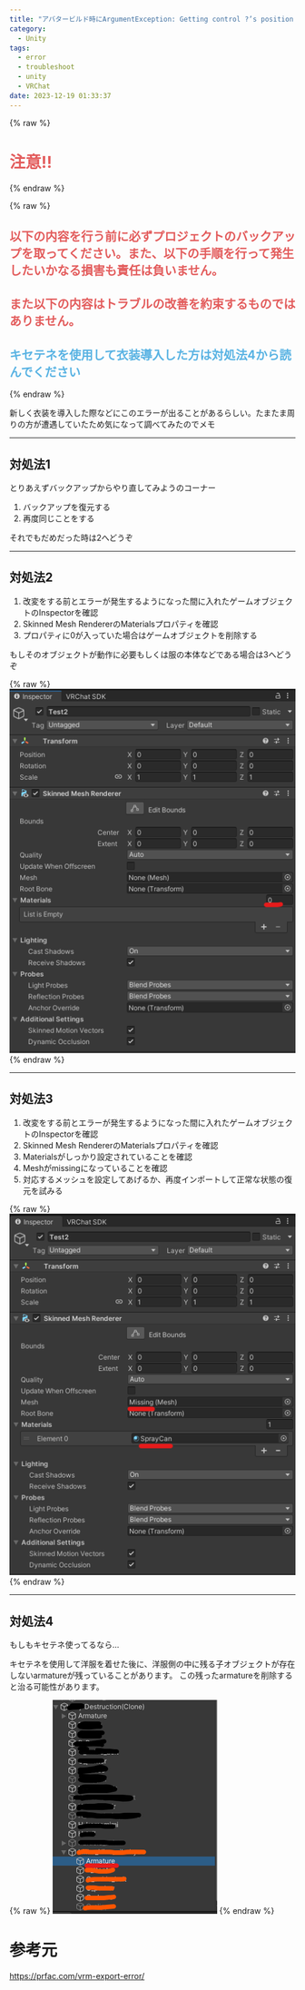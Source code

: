 ```yaml
---
title: "アバタービルド時にArgumentException: Getting control ?’s position in a group with only ? controls when doing repaintが出た時の対処方法"
category:
  - Unity
tags:
  - error
  - troubleshoot
  - unity
  - VRChat
date: 2023-12-19 01:33:37
---
```


{% raw %}
<h1 style="color: #e35c5c">注意!!</h1>
{% endraw %}

{% raw %}
<h2 style="color: #e35c5c">以下の内容を行う前に必ずプロジェクトのバックアップを取ってください。また、以下の手順を行って発生したいかなる損害も責任は負いません。</h2>
<h2 style="color: #e35c5c">また以下の内容はトラブルの改善を約束するものではありません。</h2>
<h2 style="color: #59b3e3">キセテネを使用して衣装導入した方は対処法4から読んでください</h2>
{% endraw %}


新しく衣装を導入した際などにこのエラーが出ることがあるらしい。たまたま周りの方が遭遇していたため気になって調べてみたのでメモ

---

## 対処法1

とりあえずバックアップからやり直してみようのコーナー

1. バックアップを復元する
2. 再度同じことをする

それでもだめだった時は2へどうぞ

---

## 対処法2

1. 改変をする前とエラーが発生するようになった間に入れたゲームオブジェクトのInspectorを確認
2. Skinned Mesh RendererのMaterialsプロパティを確認
3. プロパティに0が入っていた場合はゲームオブジェクトを削除する

もしそのオブジェクトが動作に必要もしくは服の本体などである場合は3へどうぞ

{% raw %}
<img style=" display: inline-block" src="/images/posts/2023/12/vrchat-ex-method-2.png">
{% endraw %}

---

## 対処法3

1. 改変をする前とエラーが発生するようになった間に入れたゲームオブジェクトのInspectorを確認
2. Skinned Mesh RendererのMaterialsプロパティを確認
3. Materialsがしっかり設定されていることを確認
4. Meshがmissingになっていることを確認
5. 対応するメッシュを設定してあげるか、再度インポートして正常な状態の復元を試みる

{% raw %}
<img style=" display: inline-block" src="/images/posts/2023/12/vrchat-ex-method-3.png">
{% endraw %}

---

## 対処法4

もしもキセテネ使ってるなら...

キセテネを使用して洋服を着せた後に、洋服側の中に残る子オブジェクトが存在しないarmatureが残っていることがあります。
この残ったarmatureを削除すると治る可能性があります。

{% raw %}
<img style=" display: inline-block" src="/images/posts/2023/12/vrchat-ex-method-kisetene.png">
{% endraw %}

# 参考元

https://prfac.com/vrm-export-error/